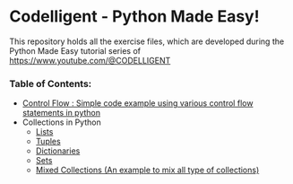 # Codelligent - Python Made Easy!

This repository holds all the exercise files, which are developed during the Python Made Easy tutorial series of https://www.youtube.com/@CODELLIGENT

### Table of Contents:

* [Control Flow : Simple code example using various control flow statements in python](https://github.com/kajin88/codelligent_python/blob/fb23a3b7efff7f6f68356f6ef08c75fa9f9f5607/1.%20Control%20Flow/simple_calculator.py)
* Collections in Python
  * [Lists](https://github.com/kajin88/codelligent_python/blob/fb23a3b7efff7f6f68356f6ef08c75fa9f9f5607/2.%20Collections/1.%20lists.py)
  * [Tuples](https://github.com/kajin88/codelligent_python/blob/fb23a3b7efff7f6f68356f6ef08c75fa9f9f5607/2.%20Collections/2.%20tuple.py)
  * [Dictionaries](https://github.com/kajin88/codelligent_python/blob/8fd2338efd44cf4684ebcf059f30f8bc517156e6/2.%20Collections/3.%20dictionary.py)
  * [Sets](https://github.com/kajin88/codelligent_python/blob/1229fd4645fa4c29e1f15efb37c45afb7bfb21a9/2.%20Collections/4.%20set.py)
  * [Mixed Collections (An example to mix all type of collections)](https://github.com/kajin88/codelligent_python/blob/508657a2b2f8a4d6afb5ac4fd231df482fb7c717/2.%20Collections/5.%20mixedCollections.py)

